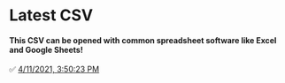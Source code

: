 # Latest CSV
#### This CSV can be opened with common spreadsheet software like Excel and Google Sheets!
✅ [4/11/2021, 3:50:23 PM](https://storage.googleapis.com/ptdp-staging.appspot.com/exports/rates_1618170620840.csv)